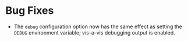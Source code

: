 # Bug Fixes

- The `debug` configuration option now has the same effect as
  setting the `DEBUG` environment variable; vis-a-vis debugging
  output is enabled.
